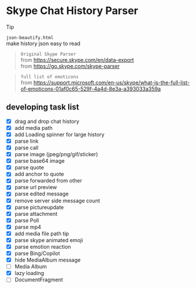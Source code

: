 # Skype Chat History Parser

> [!TIP]
> `json-beautify.html`  
> make history json easy to read

> `Original Skype Parser`  
> from https://secure.skype.com/en/data-export  
> from https://go.skype.com/skype-parser

> `full list of emoticons`  
> from https://support.microsoft.com/en-us/skype/what-is-the-full-list-of-emoticons-01af0c65-529f-4a4d-8e3a-a393033a359a

## developing task list
- [x] drag and drop chat history
- [x] add media path
- [x] add Loading spinner for large history
- [x] parse link
- [x] parse call
- [x] parse image (jpeg/png/gif/sticker)
- [x] parse base64 image
- [x] parse quote
- [x] add anchor to quote
- [x] parse forwarded from other
- [x] parse url preview
- [x] parse edited message
- [x] remove server side message count
- [x] parse pictureupdate
- [x] parse attachment
- [x] parse Poll
- [x] parse mp4
- [x] add media file path tip
- [x] parse skype animated emoji
- [x] parse emotion reaction
- [x] parse Bing/Copilot
- [x] hide MediaAlbum message
- [ ] Media Album
- [x] lazy loading
- [ ] DocumentFragment
